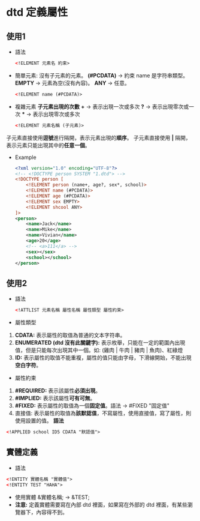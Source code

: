 # dtd 定義屬性
## 使用1
- 語法
   
    ```xml
    <!ELEMENT 元素名 約束>
    ```
- 簡單元素: 沒有子元素的元素。
**(#PCDATA)** ->  約束 name 是字符串類型。
**EMPTY** -> 元素為空(沒有內容)。
**ANY** -> 任意。
    ```xml
    <!ELEMENT name (#PCDATA)>
    ```

- 複雜元素
**子元素出現的次數**
**\+** -> 表示出現一次或多次
**?** -> 表示出現零次或一次
**\*** -> 表示出現零次或多次
    
    ```xml
    <!ELEMENT 元素名稱 (子元素)>
    ```
子元素直接使用**逗號**進行隔開，表示元素出現的**順序**。
子元素直接使用 **|** 隔開，表示元素只能出現其中的**任意一個**。


- Example
    ```xml
    <?xml version="1.0" encoding="UTF-8"?>
    <!-- <!DOCTYPE person SYSTEM "1.dtd"> -->
    <!DOCTYPE person [
    	<!ELEMENT person (name+, age?, sex*, school)>
    	<!ELEMENT name (#PCDATA)>
    	<!ELEMENT age (#PCDATA)>
    	<!ELEMENT sex EMPTY>
    	<!ELEMENT shcool ANY>
    ]>
    <person>
    	<name>Jack</name>
    	<name>Mike</name>
    	<name>Vivian</name>
    	<age>20</age>
    	<!-- <a>111</a> -->
    	<sex></sex>
    	<school></school>
    </person>
    ```

## 使用2
- 語法
    
    ```xml
    <!ATTLIST 元素名稱 屬性名稱 屬性類型 屬性約束>
    ```
- 屬性類型
1. **CDATA:** 表示屬性的取值為普通的文本字符串。
2. **ENUMERATED (dtd 沒有此關鍵字):** 表示枚舉，只能在一定的範圍內出現值，但是只能每次出現其中一個。如: (雞肉 | 牛肉 | 豬肉 | 魚肉)、紅綠燈
3. **ID:** 表示屬性的取值不能重複，屬性的值只能由字母，下滑線開始，不能出現**空白字符**。

- 屬性約束
1. **#REQUIRED:** 表示該屬性**必須出現**。
2. **#IMPLIED:** 表示該屬性**可有可無**。
3. **#FIXED:** 表示屬性的取值為一個**固定值**。語法 -> #FIXED "固定值"
4. 直接值: 表示屬性的取值為**該默認值**，不寫屬性，使用直接值，寫了屬性，則使用設置的值。
**語法**
```xml
<!APPLIED school ID5 CDATA "默認值">
```

## 實體定義
- 語法
```xml
<!ENTITY 實體名稱 "實體值">
<!ENTITY TEST "HAHA">
```
- 使用實體 &實體名稱; -> &TEST;
- **注意:** 定義實體需要寫在內部 dtd 裡面，如果寫在外部的 dtd 裡面，有某些瀏覽器下，內容得不到。

